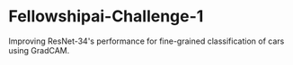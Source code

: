 # Fellowshipai-Challenge-1
Improving ResNet-34's performance for fine-grained classification of cars using GradCAM.
